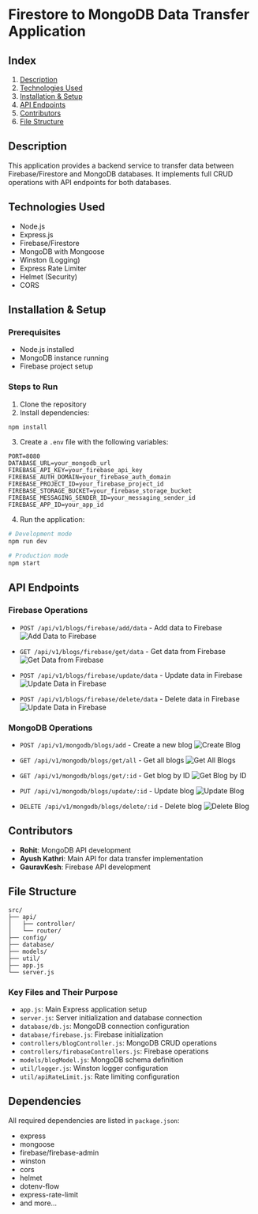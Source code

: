 # Firestore to MongoDB Data Transfer Application

## Index
1. [Description](#description)
2. [Technologies Used](#technologies-used)
3. [Installation & Setup](#installation--setup)
4. [API Endpoints](#api-endpoints)
5. [Contributors](#contributors)
6. [File Structure](#file-structure)

## Description
This application provides a backend service to transfer data between Firebase/Firestore and MongoDB databases. It implements full CRUD operations with API endpoints for both databases.

## Technologies Used
- Node.js
- Express.js
- Firebase/Firestore
- MongoDB with Mongoose
- Winston (Logging)
- Express Rate Limiter
- Helmet (Security)
- CORS

## Installation & Setup

### Prerequisites
- Node.js installed
- MongoDB instance running
- Firebase project setup

### Steps to Run
1. Clone the repository
2. Install dependencies:
```bash
npm install
```
3. Create a `.env` file with the following variables:
```env
PORT=8080
DATABASE_URL=your_mongodb_url
FIREBASE_API_KEY=your_firebase_api_key
FIREBASE_AUTH_DOMAIN=your_firebase_auth_domain
FIREBASE_PROJECT_ID=your_firebase_project_id
FIREBASE_STORAGE_BUCKET=your_firebase_storage_bucket
FIREBASE_MESSAGING_SENDER_ID=your_messaging_sender_id
FIREBASE_APP_ID=your_app_id
```
4. Run the application:
```bash
# Development mode
npm run dev

# Production mode
npm start
```

## API Endpoints

### Firebase Operations
- `POST /api/v1/blogs/firebase/add/data` - Add data to Firebase
  ![Add Data to Firebase](docs/screenshots/firebase/add.png)

- `GET /api/v1/blogs/firebase/get/data` - Get data from Firebase
  ![Get Data from Firebase](docs/screenshots/firebase/get.png)

- `POST /api/v1/blogs/firebase/update/data` - Update data in Firebase
  ![Update Data in Firebase](docs/screenshots/firebase/update.png)

- `POST /api/v1/blogs/firebase/delete/data` - Delete data in Firebase
  ![Update Data in Firebase](docs/screenshots/firebase/delete.png)

### MongoDB Operations
- `POST /api/v1/mongodb/blogs/add` - Create a new blog
  ![Create Blog](docs/screenshots/mongodb/add.png)

- `GET /api/v1/mongodb/blogs/get/all` - Get all blogs
  ![Get All Blogs](docs/screenshots/mongodb/getall.png)

- `GET /api/v1/mongodb/blogs/get/:id` - Get blog by ID
  ![Get Blog by ID](docs/screenshots/mongodb/getbyid.png)

- `PUT /api/v1/mongodb/blogs/update/:id` - Update blog
  ![Update Blog](docs/screenshots/mongodb/update.png)

- `DELETE /api/v1/mongodb/blogs/delete/:id` - Delete blog
  ![Delete Blog](docs/screenshots/mongodb/delete.png)


## Contributors
- **Rohit**: MongoDB API development
- **Ayush Kathri**: Main API for data transfer implementation
- **GauravKesh**: Firebase API development

## File Structure
```
src/
├── api/
│   ├── controller/
│   └── router/
├── config/
├── database/
├── models/
├── util/
├── app.js
└── server.js
```

### Key Files and Their Purpose
- `app.js`: Main Express application setup
- `server.js`: Server initialization and database connection
- `database/db.js`: MongoDB connection configuration
- `database/firebase.js`: Firebase initialization
- `controllers/blogController.js`: MongoDB CRUD operations
- `controllers/firebaseControllers.js`: Firebase operations
- `models/blogModel.js`: MongoDB schema definition
- `util/logger.js`: Winston logger configuration
- `util/apiRateLimit.js`: Rate limiting configuration

## Dependencies
All required dependencies are listed in `package.json`:
- express
- mongoose
- firebase/firebase-admin
- winston
- cors
- helmet
- dotenv-flow
- express-rate-limit
- and more...
